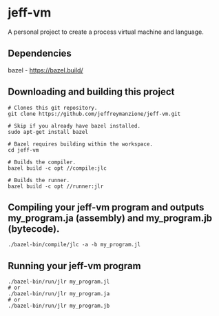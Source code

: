 # jeff-vm
A personal project to create a process virtual machine and language.

## Dependencies
bazel - https://bazel.build/

## Downloading and building this project 
```
# Clones this git repository.
git clone https://github.com/jeffreymanzione/jeff-vm.git

# Skip if you already have bazel installed.
sudo apt-get install bazel

# Bazel requires building within the workspace.
cd jeff-vm

# Builds the compiler.
bazel build -c opt //compile:jlc

# Builds the runner.
bazel build -c opt //runner:jlr
```

## Compiling your jeff-vm program and outputs my_program.ja (assembly) and my_program.jb (bytecode).
```
./bazel-bin/compile/jlc -a -b my_program.jl
```

## Running your jeff-vm program
```
./bazel-bin/run/jlr my_program.jl
# or
./bazel-bin/run/jlr my_program.ja
# or
./bazel-bin/run/jlr my_program.jb
```

